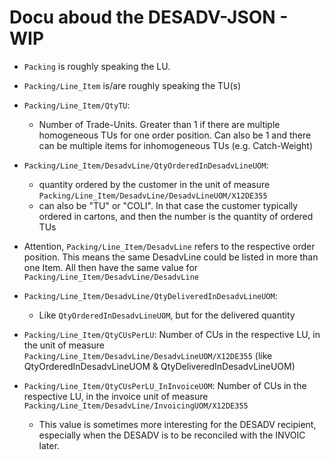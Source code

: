 # Docu aboud the DESADV-JSON - WIP

- `Packing` is roughly speaking the LU.
- `Packing/Line_Item` is/are roughly speaking the TU(s)
- `Packing/Line_Item/QtyTU`:
    - Number of Trade-Units. Greater than 1 if there are multiple homogeneous TUs for one order position. Can also be 1 and there can be multiple items for inhomogeneous TUs (e.g. Catch-Weight)

- `Packing/Line_Item/DesadvLine/QtyOrderedInDesadvLineUOM`:
    - quantity ordered by the customer in the unit of measure `Packing/Line_Item/DesadvLine/DesadvLineUOM/X12DE355`
    - can also be "TU" or "COLI". In that case the customer typically ordered in cartons, and then the number is the quantity of ordered TUs

- Attention, `Packing/Line_Item/DesadvLine` refers to the respective order position. This means the same DesadvLine could be listed in more than one Item. All then have the same value for `Packing/Line_Item/DesadvLine/DesadvLine`
- `Packing/Line_Item/DesadvLine/QtyDeliveredInDesadvLineUOM`:
    - Like `QtyOrderedInDesadvLineUOM`, but for the delivered quantity

- `Packing/Line_Item/QtyCUsPerLU`: Number of CUs in the respective LU, in the unit of measure `Packing/Line_Item/DesadvLine/DesadvLineUOM/X12DE355` (like QtyOrderedInDesadvLineUOM & QtyDeliveredInDesadvLineUOM)
- `Packing/Line_Item/QtyCUsPerLU_InInvoiceUOM`: Number of CUs in the respective LU, in the invoice unit of measure `Packing/Line_Item/DesadvLine/InvoicingUOM/X12DE355`
    - This value is sometimes more interesting for the DESADV recipient, especially when the DESADV is to be reconciled with the INVOIC later.
